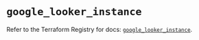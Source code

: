 # `google_looker_instance`

Refer to the Terraform Registry for docs: [`google_looker_instance`](https://registry.terraform.io/providers/hashicorp/google/4.85.0/docs/resources/looker_instance).
